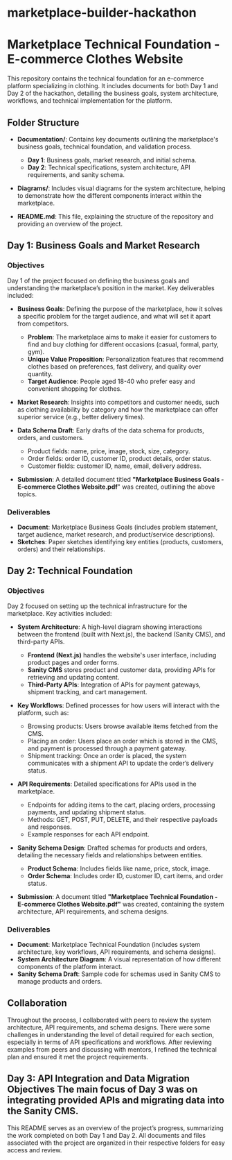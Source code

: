# marketplace-builder-hackathon
# Marketplace Technical Foundation - E-commerce Clothes Website

This repository contains the technical foundation for an e-commerce platform specializing in clothing. It includes documents for both Day 1 and Day 2 of the hackathon, detailing the business goals, system architecture, workflows, and technical implementation for the platform.

## Folder Structure

- **Documentation/**: Contains key documents outlining the marketplace's business goals, technical foundation, and validation process.
  - **Day 1**: Business goals, market research, and initial schema.
  - **Day 2**: Technical specifications, system architecture, API requirements, and sanity schema.

- **Diagrams/**: Includes visual diagrams for the system architecture, helping to demonstrate how the different components interact within the marketplace.

- **README.md**: This file, explaining the structure of the repository and providing an overview of the project.

## Day 1: Business Goals and Market Research

### Objectives
Day 1 of the project focused on defining the business goals and understanding the marketplace’s position in the market. Key deliverables included:

- **Business Goals**: Defining the purpose of the marketplace, how it solves a specific problem for the target audience, and what will set it apart from competitors.
  - **Problem**: The marketplace aims to make it easier for customers to find and buy clothing for different occasions (casual, formal, party, gym).
  - **Unique Value Proposition**: Personalization features that recommend clothes based on preferences, fast delivery, and quality over quantity.
  - **Target Audience**: People aged 18-40 who prefer easy and convenient shopping for clothes.

- **Market Research**: Insights into competitors and customer needs, such as clothing availability by category and how the marketplace can offer superior service (e.g., better delivery times).

- **Data Schema Draft**: Early drafts of the data schema for products, orders, and customers.
  - Product fields: name, price, image, stock, size, category.
  - Order fields: order ID, customer ID, product details, order status.
  - Customer fields: customer ID, name, email, delivery address.

- **Submission**: A detailed document titled **"Marketplace Business Goals - E-commerce Clothes Website.pdf**" was created, outlining the above topics.

### Deliverables
- **Document**: Marketplace Business Goals (includes problem statement, target audience, market research, and product/service descriptions).
- **Sketches**: Paper sketches identifying key entities (products, customers, orders) and their relationships.

## Day 2: Technical Foundation

### Objectives
Day 2 focused on setting up the technical infrastructure for the marketplace. Key activities included:

- **System Architecture**: A high-level diagram showing interactions between the frontend (built with Next.js), the backend (Sanity CMS), and third-party APIs.
  - **Frontend (Next.js)** handles the website's user interface, including product pages and order forms.
  - **Sanity CMS** stores product and customer data, providing APIs for retrieving and updating content.
  - **Third-Party APIs**: Integration of APIs for payment gateways, shipment tracking, and cart management.

- **Key Workflows**: Defined processes for how users will interact with the platform, such as:
  - Browsing products: Users browse available items fetched from the CMS.
  - Placing an order: Users place an order which is stored in the CMS, and payment is processed through a payment gateway.
  - Shipment tracking: Once an order is placed, the system communicates with a shipment API to update the order’s delivery status.

- **API Requirements**: Detailed specifications for APIs used in the marketplace.
  - Endpoints for adding items to the cart, placing orders, processing payments, and updating shipment status.
  - Methods: GET, POST, PUT, DELETE, and their respective payloads and responses.
  - Example responses for each API endpoint.

- **Sanity Schema Design**: Drafted schemas for products and orders, detailing the necessary fields and relationships between entities.
  - **Product Schema**: Includes fields like name, price, stock, image.
  - **Order Schema**: Includes order ID, customer ID, cart items, and order status.

- **Submission**: A document titled **"Marketplace Technical Foundation - E-commerce Clothes Website.pdf"** was created, containing the system architecture, API requirements, and schema designs.

### Deliverables
- **Document**: Marketplace Technical Foundation (includes system architecture, key workflows, API requirements, and schema designs).
- **System Architecture Diagram**: A visual representation of how different components of the platform interact.
- **Sanity Schema Draft**: Sample code for schemas used in Sanity CMS to manage products and orders.

## Collaboration

Throughout the process, I collaborated with peers to review the system architecture, API requirements, and schema designs. There were some challenges in understanding the level of detail required for each section, especially in terms of API specifications and workflows. After reviewing examples from peers and discussing with mentors, I refined the technical plan and ensured it met the project requirements.

Day 3: API Integration and Data Migration
Objectives
The main focus of Day 3 was on integrating provided APIs and migrating data into the Sanity CMS.
---

This README serves as an overview of the project’s progress, summarizing the work completed on both Day 1 and Day 2. All documents and files associated with the project are organized in their respective folders for easy access and review.

